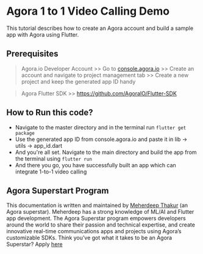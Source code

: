 # Agora 1 to 1 Video Calling Demo

This tutorial describes how to create an Agora account and build a sample app with Agora using Flutter.

## Prerequisites

> Agora.io Developer Account
	>> Go to [console.agora.io](console.agora.io/) 
	>> Create an account and navigate to project management tab
	>> Create a new project and keep the generated app ID handy 

> Agora Flutter SDK 
	>> https://github.com/AgoraIO/Flutter-SDK

## How to Run this code?

 - Navigate to the master directory and in the terminal run `flutter get package`
 - Use the generated app ID from console.agora.io and paste it in lib -> utils -> app_id.dart 
 - And you're all set. Navigate to the main directory and build the app from the terminal using  `flutter run`
 - And there you go, you have successfully built an app which can integrate 1-to-1 video calling

## Agora Superstart Program
This documentation is written and maintained by [Meherdeep Thakur](https://github.com/Meherdeep/) (an Agora superstar). Meherdeep has a strong knowledge of ML/AI and Flutter app development. The Agora Superstar program empowers developers around the world to share their passion and technical expertise, and create innovative real-time communications apps and projects using Agora’s customizable SDKs. Think you’ve got what it takes to be an Agora Superstar? Apply [here](https://www.agora.io/en/superstars-program/%22)  